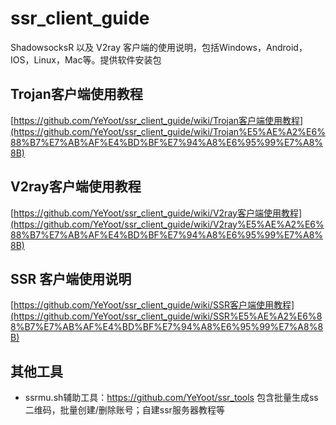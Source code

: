 # ssr_client_guide
ShadowsocksR 以及 V2ray 客户端的使用说明，包括Windows，Android，IOS，Linux，Mac等。提供软件安装包

## Trojan客户端使用教程

[https://github.com/YeYoot/ssr_client_guide/wiki/Trojan客户端使用教程](https://github.com/YeYoot/ssr_client_guide/wiki/Trojan%E5%AE%A2%E6%88%B7%E7%AB%AF%E4%BD%BF%E7%94%A8%E6%95%99%E7%A8%8B)

## V2ray客户端使用教程

[https://github.com/YeYoot/ssr_client_guide/wiki/V2ray客户端使用教程](https://github.com/YeYoot/ssr_client_guide/wiki/V2ray%E5%AE%A2%E6%88%B7%E7%AB%AF%E4%BD%BF%E7%94%A8%E6%95%99%E7%A8%8B)

## SSR 客户端使用说明

[https://github.com/YeYoot/ssr_client_guide/wiki/SSR客户端使用教程](https://github.com/YeYoot/ssr_client_guide/wiki/SSR%E5%AE%A2%E6%88%B7%E7%AB%AF%E4%BD%BF%E7%94%A8%E6%95%99%E7%A8%8B)

## 其他工具

- ssrmu.sh辅助工具：<https://github.com/YeYoot/ssr_tools>
  包含批量生成ss二维码，批量创建/删除账号；自建ssr服务器教程等

